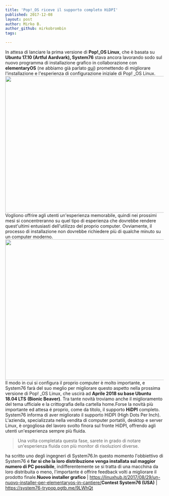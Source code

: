 ```yaml
---
title: 'Pop!_OS riceve il supporto completo HiDPI'
published: 2017-12-08
layout: post
author: Mirko B.
author_github: mirkobrombin
tags:

---
```

In attesa di lanciare la prima versione di <strong>Pop!_OS Linux</strong>, che è basata su <strong>Ubuntu 17.10 (Artful Aardvark), System76</strong> stava ancora lavorando sodo sul nuovo programma di installazione grafico in collaborazione con <strong>elementaryOS</strong> (ne abbiamo già parlato <a href="https://linuxhub.it/2017/08/29/un-nuovo-installer-per-elementaryos-in-cantiere/">qui</a>) promettendo di migliorare l'installazione e l'esperienza di configurazione iniziale di Pop! _OS Linux.<a href="https://linuxhub.it/2017/08/29/un-nuovo-installer-per-elementaryos-in-cantiere/"><img class="aligncenter wp-image-3114 size-full size-full wp-image-111" src="https://linuxhub.it/wordpress/wp-content/uploads/2017/08/27814423-16e80dd8-6031-11e7-9029-7af89743f9ff.png" alt="" width="1024" height="434" /></a>Vogliono offrire agli utenti un'esperienza memorabile, quindi nei prossimi mesi si concentreranno su quel tipo di esperienza che dovrebbe rendere quest'ultimi entusiasti dell'utilizzo del proprio computer. Ovviamente, il processo di installazione non dovrebbe richiedere più di qualche minuto su un computer moderno.<img class="aligncenter size-full wp-image-3113 size-full wp-image-234" src="https://linuxhub.it/wordpress/wp-content/uploads/2017/12/system76-pop_OS-17.10-file-manager.jpg" alt="" width="900" height="447" />Il modo in cui si configura il proprio computer è molto importante, e System76 farà del suo meglio per migliorare questo aspetto  nella prossima versione di Pop! _OS Linux, che uscirà ad <strong>Aprile 2018 su base Ubuntu 18.04 LTS</strong> <strong>(Bionic Beaver)</strong>. Tra tante novità troviamo anche il miglioramento del tema ufficiale e la crittografia della cartella home.Forse la novità più importante ed attesa é proprio, come da titolo, il supporto <strong>HiDPI</strong> completo. System76 informa di aver migliorato il supporto HiDPI (High Dots Per Inch). L'azienda, specializzata nella vendita di computer portatili, desktop e server Linux, è orgogliosa del lavoro svolto finora sul fronte HiDPI, offrendo agli utenti un'esperienza sempre più fluida.<blockquote>Una volta completata questa fase, sarete in grado di notare un'esperienza fluida con più monitor di risoluzioni diverse.</blockquote>ha scritto uno degli ingegneri di System76.In questo momento l'obbiettivo di System76 é <strong>far sì che la loro distribuzione venga installata sul maggior numero di PC possibile</strong>, indifferentemente se si tratta di una macchina da loro distribuita o meno, l'importante é offrire feedback volti a migliorare il prodotto finale.<strong>Nuovo installer grafico</strong> | <a href="https://linuxhub.it/2017/08/29/un-nuovo-installer-per-elementaryos-in-cantiere/">https://linuxhub.it/2017/08/29/un-nuovo-installer-per-elementaryos-in-cantiere/</a><strong>Contest System76 (USA)</strong> | <a href="https://system76-trypop.pgtb.me/9LWhQt">https://system76-trypop.pgtb.me/9LWhQt</a>